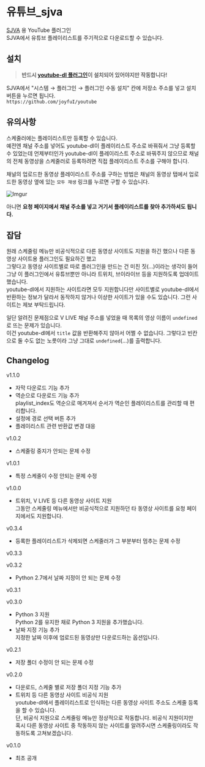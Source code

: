 # 유튜브_sjva
[SJVA](https://sjva.me/) 용 YouTube 플러그인  
SJVA에서 유튜브 플레이리스트를 주기적으로 다운로드할 수 있습니다.

## 설치
> **반드시 [youtube-dl 플러그인](https://github.com/joyfuI/youtube-dl)이 설치되어 있어야지만 작동합니다!**

SJVA에서 "시스템 → 플러그인 → 플러그인 수동 설치" 칸에 저장소 주소를 넣고 설치 버튼을 누르면 됩니다.  
`https://github.com/joyfuI/youtube`

## 유의사항
스케줄러에는 플레이리스트만 등록할 수 있습니다.  
예전엔 채널 주소를 넣어도 youtube-dl이 플레이리스트 주소로 바꿔줘서 그냥 등록할 수 있었는데 언제부터인가 youtube-dl이 플레이리스트 주소로 바꿔주지 않으므로 채널의 전체 동영상을 스케줄러로 등록하려면 직접 플레이리스트 주소를 구해야 합니다.

채널의 업로드한 동영상 플레이리스트 주소를 구하는 방법은 채널의 동영상 탭에서 업로드한 동영상 옆에 있는 `모두 재생` 링크를 누르면 구할 수 있습니다.

![Imgur](https://i.imgur.com/HwX3USf.png)

아니면 **요청 페이지에서 채널 주소를 넣고 거기서 플레이리스트를 찾아 추가하셔도 됩니다.**

## 잡담
원래 스케줄링 메뉴만 비공식적으로 다른 동영상 사이트도 지원을 하긴 했으나 다른 동영상 사이트용 플러그인도 필요하긴 했고  
그렇다고 동영상 사이트별로 따로 플러그인을 만드는 건 미친 짓(...)이라는 생각이 들어 그냥 이 플러그인에서 유튜브뿐만 아니라 트위치, 브이라이브 등을 지원하도록 업데이트했습니다.  
youtube-dl에서 지원하는 사이트라면 모두 지원합니다만 사이트별로 youtube-dl에서 반환하는 정보가 달라서 동작하지 않거나 이상한 사이트가 있을 수도 있습니다. 그런 사이트는 제보 부탁드립니다.

일단 알려진 문제점으로 V LIVE 채널 주소를 넣었을 때 목록의 영상 이름이 `undefined`로 뜨는 문제가 있습니다.  
이건 youtube-dl에서 `title` 값을 반환해주지 않아서 어쩔 수 없습니다. 그렇다고 빈칸으로 둘 수도 없는 노릇이라 그냥 그대로 `undefined`(...)를 출력합니다.

## Changelog
v1.1.0
* 자막 다운로드 기능 추가
* 역순으로 다운로드 기능 추가  
  playlist_index도 역순으로 매겨져서 순서가 역순인 플레이리스트를 관리할 때 편리합니다.
* 설정에 경로 선택 버튼 추가
* 플레이리스트 관련 반환값 변경 대응

v1.0.2
* 스케줄링 중지가 안되는 문제 수정

v1.0.1
* 특정 스케줄이 수정 안되는 문제 수정

v1.0.0
* 트위치, V LIVE 등 다른 동영상 사이트 지원  
  그동안 스케줄링 메뉴에서만 비공식적으로 지원하던 타 동영상 사이트를 요청 페이지에서도 지원합니다.

v0.3.4
* 등록한 플레이리스트가 삭제되면 스케줄러가 그 부분부터 멈추는 문제 수정

v0.3.3

v0.3.2
* Python 2.7에서 날짜 지정이 안 되는 문제 수정

v0.3.1

v0.3.0
* Python 3 지원  
  Python 2를 유지한 채로 Python 3 지원을 추가했습니다.
* 날짜 지정 기능 추가  
  지정한 날짜 이후에 업로드된 동영상만 다운로드하는 옵션입니다.

v0.2.1
* 저장 폴더 수정이 안 되는 문제 수정

v0.2.0
* 다운로드, 스케줄 별로 저장 폴더 지정 기능 추가
* 트위치 등 다른 동영상 사이트 비공식 지원  
  youtube-dl에서 플레이리스트로 인식하는 다른 동영상 사이트 주소도 스케줄 등록을 할 수 있습니다.  
  단, 비공식 지원으로 스케줄링 메뉴만 정상적으로 작동합니다. 비공식 지원이지만 혹시 다른 동영상 사이트 중 작동하지 않는 사이트를 알려주시면 스케줄링이라도 작동하도록 고쳐보겠습니다.

v0.1.0
* 최초 공개
